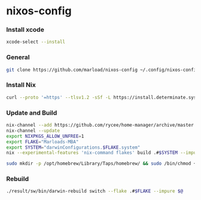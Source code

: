 # nixos-config

### Install xcode

```bash
xcode-select --install
```

### General

```bash
git clone https://github.com/marload/nixos-config ~/.config/nixos-config
```

### Install Nix

```bash
curl --proto '=https' --tlsv1.2 -sSf -L https://install.determinate.systems/nix | sh -s -- install
```

### Update and Build

```bash
nix-channel --add https://github.com/rycee/home-manager/archive/master.tar.gz home-manager
nix-channel --update
export NIXPKGS_ALLOW_UNFREE=1
export FLAKE="Marloads-MBA"
export SYSTEM="darwinConfigurations.$FLAKE.system"
nix --experimental-features 'nix-command flakes' build .#$SYSTEM --impure $@
```

```bash
sudo mkdir -p /opt/homebrew/Library/Taps/homebrew/ && sudo /bin/chmod +a "$USER allow list,add_file,search,delete,add_subdirectory,delete_child,readattr,writeattr,readextattr,writeextattr,readsecurity,writesecurity,chown" /opt/homebrew/Library/Taps/homebrew/
```

### Rebuild

```bash
./result/sw/bin/darwin-rebuild switch --flake .#$FLAKE --impure $@
```